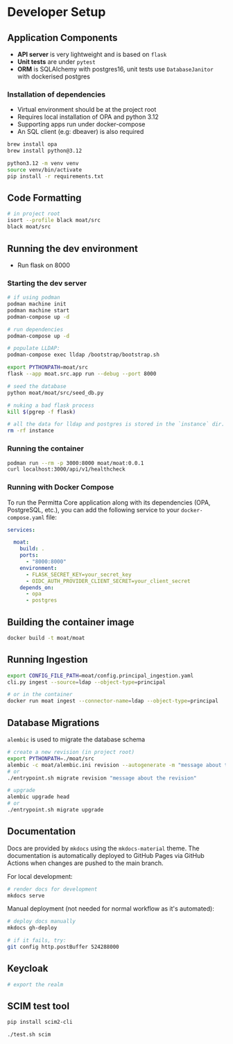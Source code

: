 # Developer Setup

## Application Components
* **API server** is very lightweight and is based on `flask`
* **Unit tests** are under `pytest`
* **ORM** is SQLAlchemy with postgres16, unit tests use `DatabaseJanitor` with dockerised postgres

### Installation of dependencies
* Virtual environment should be at the project root
* Requires local installation of OPA and python 3.12
* Supporting apps run under docker-compose
* An SQL client (e.g: dbeaver) is also required

```bash
brew install opa
brew install python@3.12

python3.12 -m venv venv
source venv/bin/activate
pip install -r requirements.txt

```

## Code Formatting
```bash
# in project root
isort --profile black moat/src
black moat/src
```
## Running the dev environment
* Run flask on 8000

### Starting the dev server
```bash
# if using podman
podman machine init
podman machine start
podman-compose up -d

# run dependencies
podman-compose up -d

# populate LLDAP:
podman-compose exec lldap /bootstrap/bootstrap.sh

export PYTHONPATH=moat/src
flask --app moat.src.app run --debug --port 8000

# seed the database
python moat/moat/src/seed_db.py

# nuking a bad flask process
kill $(pgrep -f flask)

# all the data for lldap and postgres is stored in the `instance` dir. nuke it to reset the app
rm -rf instance
```

### Running the container
```bash
podman run --rm -p 3000:8000 moat/moat:0.0.1
curl localhost:3000/api/v1/healthcheck
```

### Running with Docker Compose
To run the Permitta Core application along with its dependencies (OPA, PostgreSQL, etc.), you can add the following service to your `docker-compose.yaml` file:

```yaml
services:

  moat:
    build: .
    ports:
      - "8000:8000"
    environment:
      - FLASK_SECRET_KEY=your_secret_key
      - OIDC_AUTH_PROVIDER_CLIENT_SECRET=your_client_secret
    depends_on:
      - opa
      - postgres
```

## Building the container image
```bash
docker build -t moat/moat
```

## Running Ingestion
```bash
export CONFIG_FILE_PATH=moat/config.principal_ingestion.yaml
cli.py ingest --source=ldap --object-type=principal

# or in the container
docker run moat ingest --connector-name=ldap --object-type=principal
```

## Database Migrations
`alembic` is used to migrate the database schema

```bash
# create a new revision (in project root)
export PYTHONPATH=./moat/src
alembic -c moat/alembic.ini revision --autogenerate -m "message about the revision"
# or
./entrypoint.sh migrate revision "message about the revision"

# upgrade
alembic upgrade head
# or
./entrypoint.sh migrate upgrade
```

## Documentation
Docs are provided by `mkdocs` using the `mkdocs-material` theme.
The documentation is automatically deployed to GitHub Pages via GitHub Actions when changes are pushed to the main branch.

For local development:
```bash
# render docs for development
mkdocs serve
```

Manual deployment (not needed for normal workflow as it's automated):
```bash
# deploy docs manually
mkdocs gh-deploy

# if it fails, try:
git config http.postBuffer 524288000
```

## Keycloak
```bash
# export the realm

```

## SCIM test tool
```bash
pip install scim2-cli

./test.sh scim
```